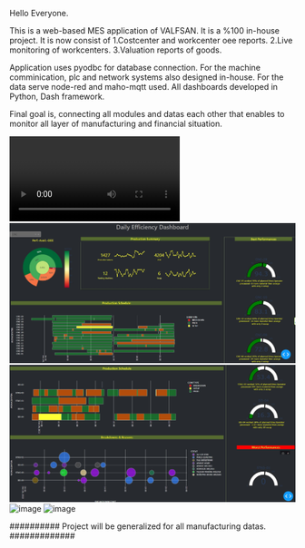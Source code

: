 Hello Everyone.

This is a web-based MES application of VALFSAN. It is a %100 in-house project.
It is now consist of 
   1.Costcenter and workcenter oee reports.
   2.Live monitoring of workcenters.
   3.Valuation reports of goods.

Application uses pyodbc for database connection.
For the machine comminication, plc and network systems also designed in-house.
For the data serve node-red and maho-mqtt used.
All dashboards developed in Python, Dash framework.

Final goal is, connecting all modules and  datas each other that enables to monitor all layer of manufacturing and financial situation.

![vs1](view/preview.avi)
![ss1](view/jpeg.jpg)
![ss1](view/jpeg2.jpg)
![image](https://github.com/kemalbasar/Charting/assets/4936460/d5814c31-25c6-4650-ab66-13eddedd46cd)
![image](https://github.com/kemalbasar/Charting/assets/4936460/912a2f8c-ae84-4a46-917d-401a4de01925)


########## Project will be generalized for all manufacturing datas. #############
   
